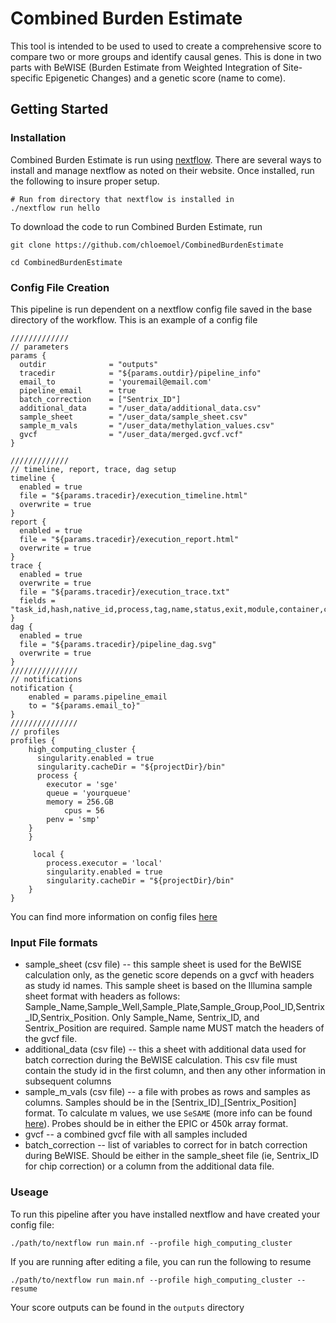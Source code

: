 # Combined Burden Estimate

This tool is intended to be used to used to create a comprehensive score to compare two or more groups and identify causal genes. This is done in two parts with BeWISE (Burden Estimate from Weighted Integration of Site-specific Epigenetic Changes) and a genetic score (name to come).

## Getting Started

### Installation

Combined Burden Estimate is run using [nextflow](https://www.nextflow.io). There are several ways to install and manage nextflow as noted on their website. Once installed, run the following to insure proper setup. 

```
# Run from directory that nextflow is installed in
./nextflow run hello
```

To download the code to run Combined Burden Estimate, run

```
git clone https://github.com/chloemoel/CombinedBurdenEstimate

cd CombinedBurdenEstimate
```

### Config File Creation

This pipeline is run dependent on a nextflow config file saved in the base directory of the workflow. This is an example of a config file

```
/////////////
// parameters
params {
  outdir              = "outputs"
  tracedir            = "${params.outdir}/pipeline_info"
  email_to            = 'youremail@email.com'
  pipeline_email      = true
  batch_correction    = ["Sentrix_ID"]
  additional_data     = "/user_data/additional_data.csv"
  sample_sheet        = "/user_data/sample_sheet.csv"
  sample_m_vals       = "/user_data/methylation_values.csv"
  gvcf                = "/user_data/merged.gvcf.vcf"
}

/////////////
// timeline, report, trace, dag setup
timeline {
  enabled = true
  file = "${params.tracedir}/execution_timeline.html"
  overwrite = true
}
report {
  enabled = true
  file = "${params.tracedir}/execution_report.html"
  overwrite = true
}
trace {
  enabled = true
  overwrite = true
  file = "${params.tracedir}/execution_trace.txt"
  fields = "task_id,hash,native_id,process,tag,name,status,exit,module,container,cpus,time,disk,memory,attempt,submit,start,complete,duration,realtime,queue,%cpu,%mem,rss,vmem,peak_rss,peak_vmem,rchar,wchar,syscr,syscw,read_bytes,write_bytes"
}
dag {
  enabled = true
  file = "${params.tracedir}/pipeline_dag.svg"
  overwrite = true
}
///////////////
// notifications
notification {
    enabled = params.pipeline_email
    to = "${params.email_to}"
}
///////////////
// profiles 
profiles {
    high_computing_cluster {
      singularity.enabled = true
      singularity.cacheDir = "${projectDir}/bin"
      process {
        executor = 'sge'
        queue = 'yourqueue'
        memory = 256.GB
            cpus = 56
        penv = 'smp'
    }
    }

     local {
        process.executor = 'local'
        singularity.enabled = true
        singularity.cacheDir = "${projectDir}/bin"
    }
}
```

You can find more information on config files [here](https://www.nextflow.io/docs/latest/config.html)

### Input File formats

* sample_sheet (csv file) -- this sample sheet is used for the BeWISE calculation only, as the genetic score depends on a gvcf with headers as study id names. This sample sheet is based on the Illumina sample sheet format with headers as follows: Sample_Name,Sample_Well,Sample_Plate,Sample_Group,Pool_ID,Sentrix_ID,Sentrix_Position. Only Sample_Name, Sentrix_ID, and Sentrix_Position are required. Sample name MUST match the headers of the gvcf file. 
* additional_data (csv file) -- this a sheet with additional data used for batch correction during the BeWISE calculation. This csv file must contain the study id in the first column, and then any other information in subsequent columns
* sample_m_vals (csv file) -- a file with probes as rows and samples as columns. Samples should be in the [Sentrix_ID]_[Sentrix_Position] format. To calculate m values, we use `SeSAME` (more info can be found [here](https://zhou-lab.github.io/sesame/v1.16/sesame.html)). Probes should be in either the EPIC or 450k array format. 
* gvcf -- a combined gvcf file with all samples included 
* batch_correction -- list of variables to correct for in batch correction during BeWISE. Should be either in the sample_sheet file (ie, Sentrix_ID for chip correction) or a column from the additional data file. 

### Useage

To run this pipeline after you have installed nextflow and have created your config file:

```
./path/to/nextflow run main.nf --profile high_computing_cluster
```

If you are running after editing a file, you can run the following to resume

```
./path/to/nextflow run main.nf --profile high_computing_cluster --resume
```

Your score outputs can be found in the `outputs` directory